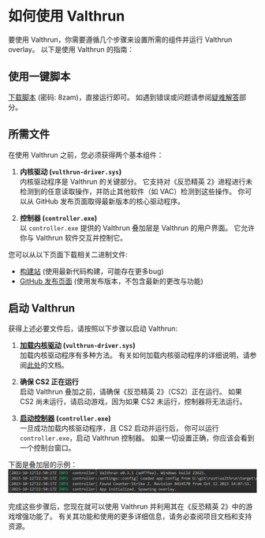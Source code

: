 # 如何使用 Valthrun
要使用 Valthrun，你需要遵循几个步骤来设置所需的组件并运行 Valthrun overlay。
以下是使用 Valthrun 的指南：

## 使用一键脚本
[下载脚本](https://nkxingxh.lanzoul.com/b08vilmab) (密码: 8zam)，直接运行即可。
如遇到错误或问题请参阅[疑难解答](./030_troubleshooting/readme)部分。

## 所需文件
在使用 Valthrun 之前，您必须获得两个基本组件：

1. **内核驱动 (`vulthrun-driver.sys`)**  
内核驱动程序是 Valthrun 的关键部分。
它支持对《反恐精英 2》进程进行未检测到的任意读取操作，并防止其他软件（如 VAC）检测到这些操作。
你可以从 GitHub 发布页面取得最新版本的核心驱动程序。

2. **控制器 (`controller.exe`)**  
以 `controller.exe` 提供的 Valthrun 叠加层是 Valthrun 的用户界面。 
它允许你与 Valthrun 软件交互并控制它。

您可以从以下页面下载相关二进制文件:
 - [构建站](https://ci.stdio.run/job/Valthrun-CHS/) (使用最新代码构建，可能存在更多bug)
 - [GitHub 发布页面](https://github.com/nkxingxh/Valthrun-CHS/releases) (使用发布版本，不包含最新的更改与功能)

## 启动 Valthrun
获得上述必要文件后，请按照以下步骤以启动 Valthrun:

1. **[加载内核驱动](./020_driver.md) (`vulthrun-driver.sys`)**  
加载内核驱动程序有多种方法。
有关如何加载内核驱动程序的详细说明，请参阅[此处](/zh-cn/010_getting-started/020_driver.md)的文档。

1. **确保 CS2 正在运行**  
启动 Valthrun 叠加之前，请确保《反恐精英 2》（CS2）正在运行。
如果 CS2 尚未运行，请启动游戏，因为如果 CS2 未运行，控制器将无法运行。

1. **[启动控制器](./030_controller.md) (`controller.exe`)**  
一旦成功加载内核驱动程序，且 CS2 启动并运行后，
你可以运行 `controller.exe`，启动 Valthrun 控制器。
如果一切设置正确，你应该会看到一个控制台窗口。

下面是叠加层的示例：
![Screenshot of Success](_media/screenshot_controller_success.png)

完成这些步骤后，您现在就可以使用 Valthrun 并利用其在《反恐精英 2》中的游戏增强功能了。 
有关其功能和使用的更多详细信息，请务必查阅项目文档和支持资源。